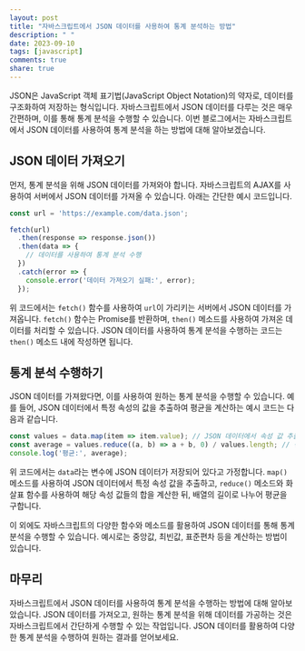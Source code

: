 ```yaml
---
layout: post
title: "자바스크립트에서 JSON 데이터를 사용하여 통계 분석하는 방법"
description: " "
date: 2023-09-10
tags: [javascript]
comments: true
share: true
---
```


JSON은 JavaScript 객체 표기법(JavaScript Object Notation)의 약자로, 데이터를 구조화하여 저장하는 형식입니다. 자바스크립트에서 JSON 데이터를 다루는 것은 매우 간편하며, 이를 통해 통계 분석을 수행할 수 있습니다. 이번 블로그에서는 자바스크립트에서 JSON 데이터를 사용하여 통계 분석을 하는 방법에 대해 알아보겠습니다.

## JSON 데이터 가져오기

먼저, 통계 분석을 위해 JSON 데이터를 가져와야 합니다. 자바스크립트의 AJAX를 사용하여 서버에서 JSON 데이터를 가져올 수 있습니다. 아래는 간단한 예시 코드입니다.

```javascript
const url = 'https://example.com/data.json';

fetch(url)
  .then(response => response.json())
  .then(data => {
    // 데이터를 사용하여 통계 분석 수행
  })
  .catch(error => {
    console.error('데이터 가져오기 실패:', error);
  });
```

위 코드에서는 `fetch()` 함수를 사용하여 `url`이 가리키는 서버에서 JSON 데이터를 가져옵니다. `fetch()` 함수는 Promise를 반환하며, `then()` 메소드를 사용하여 가져온 데이터를 처리할 수 있습니다. JSON 데이터를 사용하여 통계 분석을 수행하는 코드는 `then()` 메소드 내에 작성하면 됩니다.

## 통계 분석 수행하기

JSON 데이터를 가져왔다면, 이를 사용하여 원하는 통계 분석을 수행할 수 있습니다. 예를 들어, JSON 데이터에서 특정 속성의 값을 추출하여 평균을 계산하는 예시 코드는 다음과 같습니다.

```javascript
const values = data.map(item => item.value); // JSON 데이터에서 속성 값 추출
const average = values.reduce((a, b) => a + b, 0) / values.length; // 평균 계산
console.log('평균:', average);
```

위 코드에서는 `data`라는 변수에 JSON 데이터가 저장되어 있다고 가정합니다. `map()` 메소드를 사용하여 JSON 데이터에서 특정 속성 값을 추출하고, `reduce()` 메소드와 화살표 함수를 사용하여 해당 속성 값들의 합을 계산한 뒤, 배열의 길이로 나누어 평균을 구합니다.

이 외에도 자바스크립트의 다양한 함수와 메소드를 활용하여 JSON 데이터를 통해 통계 분석을 수행할 수 있습니다. 예시로는 중앙값, 최빈값, 표준편차 등을 계산하는 방법이 있습니다.

## 마무리

자바스크립트에서 JSON 데이터를 사용하여 통계 분석을 수행하는 방법에 대해 알아보았습니다. JSON 데이터를 가져오고, 원하는 통계 분석을 위해 데이터를 가공하는 것은 자바스크립트에서 간단하게 수행할 수 있는 작업입니다. JSON 데이터를 활용하여 다양한 통계 분석을 수행하여 원하는 결과를 얻어보세요.